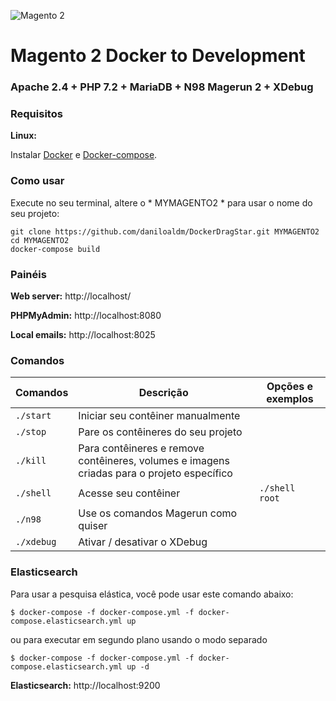 ![Magento 2](https://cdn.rawgit.com/rafaelstz/magento2-snippets-visualstudio/master/images/icon.png)

#  Magento 2 Docker to Development

### Apache 2.4 + PHP 7.2 + MariaDB + N98 Magerun 2 + XDebug

### Requisitos

**Linux:**

Instalar [Docker](https://docs.docker.com/engine/installation/linux/docker-ce/ubuntu/) e [Docker-compose](https://docs.docker.com/compose/install/#install-compose).

### Como usar

Execute no seu terminal, altere o * MYMAGENTO2 * para usar o nome do seu projeto:

```
git clone https://github.com/daniloaldm/DockerDragStar.git MYMAGENTO2
cd MYMAGENTO2
docker-compose build
```

### Painéis

**Web server:** http://localhost/

**PHPMyAdmin:** http://localhost:8080

**Local emails:** http://localhost:8025

### Comandos

| Comandos  | Descrição  | Opções e exemplos |
|---|---|---|
| `./start`  | Iniciar seu contêiner manualmente  | |
| `./stop`  | Pare os contêineres do seu projeto  | |
| `./kill`  | Para contêineres e remove contêineres, volumes e imagens criadas para o projeto específico  | |
| `./shell`  | Acesse seu contêiner  | `./shell root` | |
| `./n98`  | Use os comandos Magerun como quiser | |
| `./xdebug`  |  Ativar / desativar o XDebug | |
<!---
| `./magento`  | Use o poder do Magento CLI  | |
| `./grunt-init`  | Prepare-se para usar o Grunt  | |
| `./grunt`  | Use o Grunt especificamente em seu tema ou completamente, ele fará a implantação e o observador.  | `./grunt luma` |
| `./xdebug`  |  Ativar / desativar o XDebug | |
| `./composer`  |  Use os comandos do Composer | `./composer update` |
| `./init`  | Se você não usou o comando CURL setup acima, use este comando alterando o nome do projeto.  | `./init MYMAGENTO2` |
-->

### Elasticsearch 

Para usar a pesquisa elástica, você pode usar este comando abaixo:

`$ docker-compose -f docker-compose.yml -f docker-compose.elasticsearch.yml up`

ou para executar em segundo plano usando o modo separado

`$ docker-compose -f docker-compose.yml -f docker-compose.elasticsearch.yml up -d`

**Elasticsearch:** http://localhost:9200
